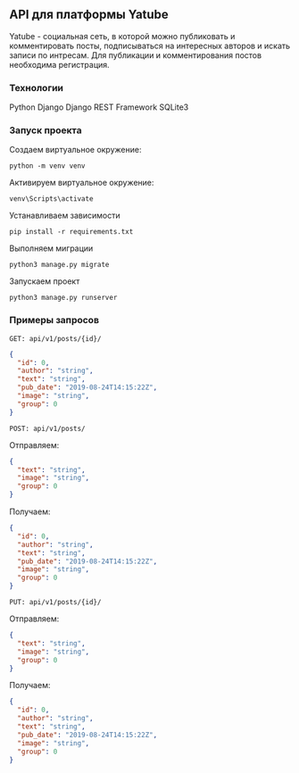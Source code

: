 ## API для платформы Yatube

Yatube - социальная сеть, в которой можно публиковать и комментировать посты,
подписываться на интересных авторов и искать записи по интресам. Для публикации
и комментирования постов необходима регистрация.

### Технологии

Python
Django
Django REST Framework
SQLite3

### Запуск проекта

Создаем виртуальное окружение:

```
python -m venv venv
```

Активируем виртуальное окружение:

```
venv\Scripts\activate
```

Устанавливаем зависимости

```
pip install -r requirements.txt
```

Выполняем миграции

```
python3 manage.py migrate
```

Запускаем проект

```
python3 manage.py runserver
```

### Примеры запросов

`GET: api/v1/posts/{id}/`

```json
{
  "id": 0,
  "author": "string",
  "text": "string",
  "pub_date": "2019-08-24T14:15:22Z",
  "image": "string",
  "group": 0
}
```

`POST: api/v1/posts/`

Отправляем:

```json
{
  "text": "string",
  "image": "string",
  "group": 0
}
```

Получаем:

```json
{
  "id": 0,
  "author": "string",
  "text": "string",
  "pub_date": "2019-08-24T14:15:22Z",
  "image": "string",
  "group": 0
}
```

`PUT: api/v1/posts/{id}/`

Отправляем:

```json
{
  "text": "string",
  "image": "string",
  "group": 0
}
```

Получаем:

```json
{
  "id": 0,
  "author": "string",
  "text": "string",
  "pub_date": "2019-08-24T14:15:22Z",
  "image": "string",
  "group": 0
}
```
